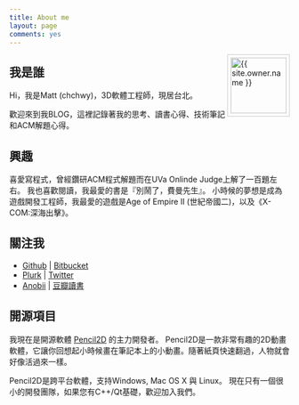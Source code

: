 ```yaml
---
title: About me
layout: page
comments: yes
---
```



<img src="{{ site.owner.avatar }}" alt="{{ site.owner.name }}" class="avatar" style="width: 100px; margin: 0 0 8px; border: solid 1px #ccc; float: right; padding: 5px;" />

## 我是誰

Hi，我是Matt (chchwy)，3D軟體工程師，現居台北。

歡迎來到我BLOG，這裡記錄著我的思考、讀書心得、技術筆記和ACM解題心得。

## 興趣

喜愛寫程式，曾經鑽研ACM程式解題而在UVa Onlinde Judge上解了一百題左右。
我也喜歡閱讀，我最愛的書是『別鬧了，費曼先生』。
小時候的夢想是成為遊戲開發工程師，我最愛的遊戲是Age of Empire II (世紀帝國二)，以及《X-COM:深海出擊》。

## 關注我

* [Github](http://github.com/chchwy) | [Bitbucket](http://bitbucket.org/chchwy)
* [Plurk](http://www.plurk.com/chchwy) | [Twitter](http://twitter.com/chchwy)
* [Anobii](http://www.anobii.com/chchwy) | [豆瓣讀書](http://book.douban.com/people/65684654/)

## 開源項目

我現在是開源軟體 [Pencil2D][0] 的主力開發者。
Pencil2D是一款非常有趣的2D動畫軟體，它讓你回想起小時候畫在筆記本上的小動畫。隨著紙頁快速翻過，人物就會好像活過來一樣。

Pencil2D是跨平台軟體，支持Windows, Mac OS X 與 Linux。
現在只有一個很小的開發團隊，如果您有C++/Qt基礎，歡迎加入我們。


[0]: http://pencil2d.org "Pencil2D"